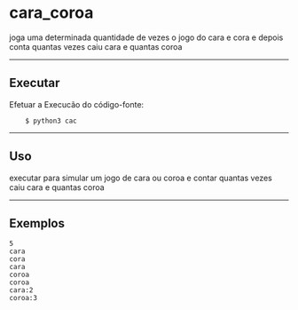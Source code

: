 cara_coroa
================

joga uma determinada quantidade de vezes o jogo do cara e cora e depois conta quantas vezes caiu cara e quantas coroa

----

Executar
----------

Efetuar a Execucão do código-fonte:


        $ python3 cac


----

Uso 
---

executar para simular um jogo de cara ou coroa e contar quantas vezes caiu cara e quantas coroa 

----

Exemplos
-------- 
    5
    cara
    cora
    cara
    coroa
    coroa
    cara:2
    coroa:3
